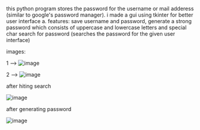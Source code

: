 this python program stores the password for the username or mail adderess (similar to google's password manager).
i made a gui using tkinter for better user interface a.
features:
      save username and password,
      generate a strong password which consists of uppercase and lowercase letters and special char
      search for password (searches the password for the given user interface)
      
images:


1 --> ![image](https://github.com/Jana-varshan/personal-projects/assets/167455585/31463c67-d347-438a-8305-e6145cf97441)


2 -->
![image](https://github.com/Jana-varshan/personal-projects/assets/167455585/a0b746ed-453a-4dd3-abb2-16e327e00277)      
      
after hiting search

![image](https://github.com/Jana-varshan/personal-projects/assets/167455585/3ec69908-5e1f-4aad-9edf-ec8a7a691a23)      

after generating password      

![image](https://github.com/Jana-varshan/personal-projects/assets/167455585/bf318ed4-278b-47da-acf7-60861da25ebb)


      
 



